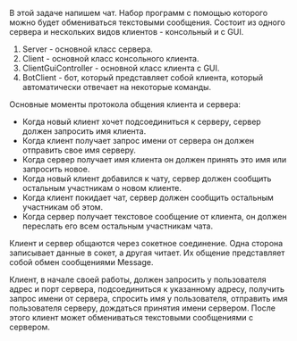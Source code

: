В этой задаче напишем чат.
Набор программ с помощью которого можно будет обмениваться текстовыми сообщения.
Состоит из одного сервера и нескольких видов клиентов - консольный и с GUI.

1) Server - основной класс сервера.
2) Client - основной класс консольного клиента.
3) ClientGuiController - основной класс клиента с GUI.
4) BotClient - бот, который представляет собой клиента, который автоматически отвечает на некоторые команды.

Основные моменты протокола общения клиента и сервера:
- Когда новый клиент хочет подсоединиться к серверу, сервер должен запросить имя клиента.
- Когда клиент получает запрос имени от сервера он должен отправить свое имя серверу.
- Когда сервер получает имя клиента он должен принять это имя или запросить новое.
- Когда новый клиент добавился к чату, сервер должен сообщить остальным участникам о новом клиенте.
- Когда клиент покидает чат, сервер должен сообщить остальным участникам об этом.
- Когда сервер получает текстовое сообщение от клиента, он должен переслать его всем остальным участникам чата.

Клиент и сервер общаются через сокетное соединение. Одна сторона записывает данные в сокет, а другая читает. Их общение представляет собой обмен сообщениями Message.

Клиент, в начале своей работы, должен запросить у пользователя адрес и порт сервера, подсоединиться к указанному адресу, получить запрос имени от сервера, спросить имя у пользователя, отправить имя пользователя серверу, дождаться принятия имени сервером. После этого клиент может обмениваться текстовыми сообщениями с сервером.